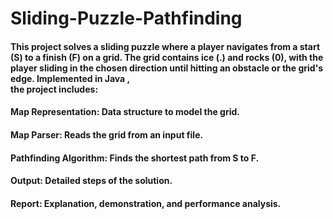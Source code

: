 # Sliding-Puzzle-Pathfinding

#### This project solves a sliding puzzle where a player navigates from a start (S) to a finish (F) on a grid. The grid contains ice (.) and rocks (0), with the player sliding in the chosen direction until hitting an obstacle or the grid's edge. Implemented in Java , <br> the project includes: <br>

#### Map Representation: Data structure to model the grid. <br>
#### Map Parser: Reads the grid from an input file. <br>
#### Pathfinding Algorithm: Finds the shortest path from S to F. <br>
#### Output: Detailed steps of the solution. <br>
#### Report: Explanation, demonstration, and performance analysis. <br>
